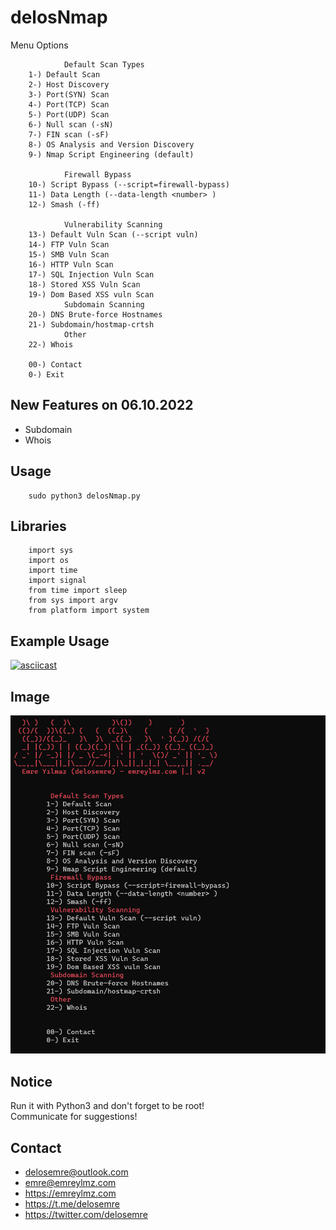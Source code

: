 # delosNmap


Menu Options

                Default Scan Types 
        1-) Default Scan
        2-) Host Discovery
        3-) Port(SYN) Scan
        4-) Port(TCP) Scan
        5-) Port(UDP) Scan
        6-) Null scan (-sN)
        7-) FIN scan (-sF)
        8-) OS Analysis and Version Discovery
        9-) Nmap Script Engineering (default)
        
                Firewall Bypass
        10-) Script Bypass (--script=firewall-bypass)
        11-) Data Length (--data-length <number> )
        12-) Smash (-ff)
        
                Vulnerability Scanning
        13-) Default Vuln Scan (--script vuln)
        14-) FTP Vuln Scan
        15-) SMB Vuln Scan
        16-) HTTP Vuln Scan
        17-) SQL Injection Vuln Scan
        18-) Stored XSS Vuln Scan
        19-) Dom Based XSS vuln Scan
                Subdomain Scanning
        20-) DNS Brute-force Hostnames
        21-) Subdomain/hostmap-crtsh
                Other
        22-) Whois

        00-) Contact
        0-) Exit
       
## New Features on 06.10.2022
- Subdomain
- Whois
        
## Usage
        sudo python3 delosNmap.py
        
## Libraries
        import sys
        import os
        import time
        import signal
        from time import sleep
        from sys import argv
        from platform import system

## Example Usage
[![asciicast](https://asciinema.org/a/TvecD1aJyaY1zdWwPUwlsOOQO.svg)](https://asciinema.org/a/TvecD1aJyaY1zdWwPUwlsOOQO)

## Image

![image](https://raw.githubusercontent.com/delosemre/resimler/master/delosNmap%20Resimler/delosnmapv2.5.PNG)

## Notice

Run it with Python3 and don't forget to be root! <br>
Communicate for suggestions!

## Contact
- delosemre@outlook.com <br>
- emre@emreylmz.com <br>
- https://emreylmz.com <br>
- https://t.me/delosemre <br> 
- https://twitter.com/delosemre

